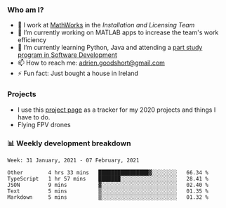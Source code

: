 ### Who am I?

<!--
**goodshort/goodshort** is a ✨ _special_ ✨ repository because its `README.md` (this file) appears on your GitHub profile.
-->

- 💼 I work at [MathWorks](https://www.mathworks.com/) in the _Installation and Licensing Team_
- 🔭 I’m currently working on MATLAB apps to increase the team's work efficiency
- 🌱 I’m currently learning Python, Java and attending a [part study program in Software Development](https://www.goodshort.me/who-am-i/studies#higher-diploma-in-software-development)
- 📫 How to reach me: adrien.goodshort@gmail.com
- ⚡ Fun fact: Just bought a house in Ireland

### Projects

- I use this [project page](https://github.com/users/goodshort/projects/1) as a tracker for my 2020 projects and things I have to do.
- Flying FPV drones

### 📊 Weekly development breakdown

<!--START_SECTION:waka-->
```text
Week: 31 January, 2021 - 07 February, 2021

Other        4 hrs 33 mins   ████████████████▓░░░░░░░░   66.34 % 
TypeScript   1 hr 57 mins    ███████░░░░░░░░░░░░░░░░░░   28.41 % 
JSON         9 mins          ▓░░░░░░░░░░░░░░░░░░░░░░░░   02.40 % 
Text         5 mins          ▒░░░░░░░░░░░░░░░░░░░░░░░░   01.35 % 
Markdown     5 mins          ▒░░░░░░░░░░░░░░░░░░░░░░░░   01.32 % 
```
<!--END_SECTION:waka-->
